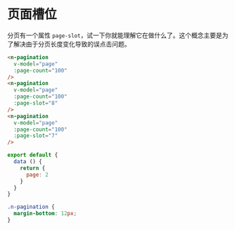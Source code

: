 # 页面槽位
分页有一个属性 `page-slot`，试一下你就能理解它在做什么了。这个概念主要是为了解决由于分页长度变化导致的误点击问题。
```html
<n-pagination
  v-model="page"
  :page-count="100"
/>
<n-pagination
  v-model="page"
  :page-count="100"
  :page-slot="8"
/>
<n-pagination
  v-model="page"
  :page-count="100"
  :page-slot="7"
/>
```

```js
export default {
  data () {
    return {
      page: 2
    }
  }
}
```

```css
.n-pagination {
  margin-bottom: 12px;
}
```